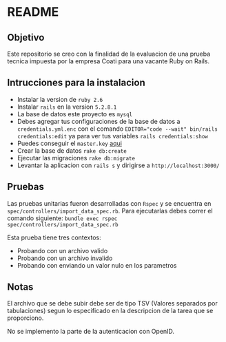 # README

## Objetivo

Este repositorio se creo con la finalidad de la evaluacion de una prueba tecnica impuesta por la empresa Coati para una vacante Ruby on Rails.

## Intrucciones para la instalacion

* Instalar la version de `ruby 2.6`
* Instalar `rails` en la version `5.2.8.1`
* La base de datos este proyecto es `mysql`
* Debes agregar tus configuraciones de la base de datos a `credentials.yml.enc` con el comando `EDITOR="code --wait" bin/rails credentials:edit` ya para ver tus variables `rails credentials:show`
* Puedes conseguir el `master.key` [aqui](https://gist.github.com/AlexCs389/26b66319a3e3b5ac7a4c19785b89947d)
* Crear la base de datos `rake db:create`
* Ejecutar las migraciones `rake db:migrate`
* Levantar la aplicacion con `rails s` y dirigirse a `http://localhost:3000/`

## Pruebas

Las pruebas unitarias fueron desarrolladas con `Rspec` y se encuentra en `spec/controllers/import_data_spec.rb`. Para ejecutarlas debes correr el comando siguiente: `bundle exec rspec spec/controllers/import_data_spec.rb`

Esta prueba tiene tres contextos:
* Probando con un archivo valido
* Probando con un archivo invalido
* Probando con enviando un valor nulo en los parametros

## Notas
El archivo que se debe subir debe ser de tipo TSV (Valores separados por tabulaciones) segun lo especificado en la descripcion de la tarea que se proporciono.

No se implemento la parte de la autenticacion con OpenID.

